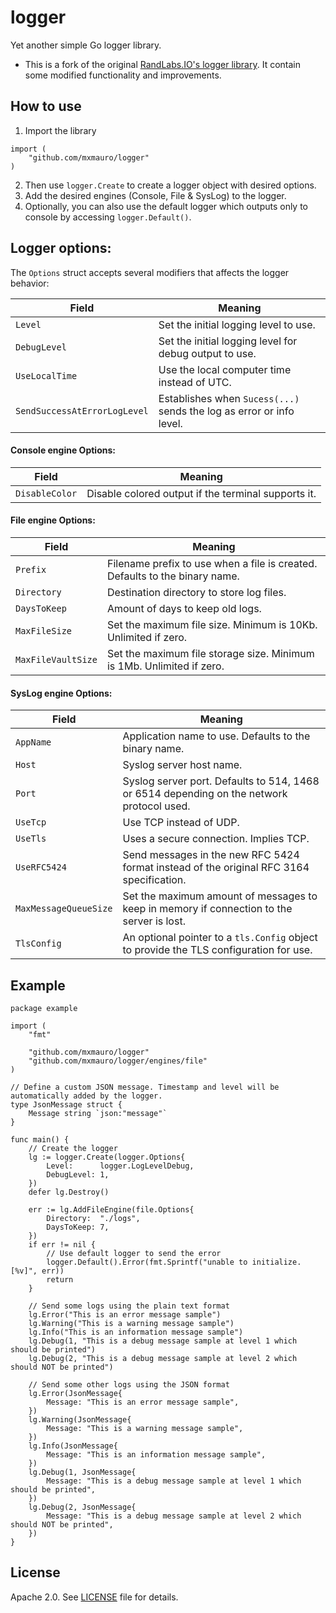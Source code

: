 # logger

Yet another simple Go logger library.

* This is a fork of the original [RandLabs.IO's logger library](https://github.com/randlabs/go-logger).
  It contain some modified functionality and improvements.

## How to use

1. Import the library

```golang
import (
	"github.com/mxmauro/logger"
)
```

2. Then use `logger.Create` to create a logger object with desired options.
3. Add the desired engines (Console, File & SysLog) to the logger.
4. Optionally, you can also use the default logger which outputs only to console by accessing `logger.Default()`.

## Logger options:

The `Options` struct accepts several modifiers that affects the logger behavior:

| Field                        | Meaning                                                              |
|------------------------------|----------------------------------------------------------------------|
| `Level`                      | Set the initial logging level to use.                                |
| `DebugLevel`                 | Set the initial logging level for debug output to use.               |
| `UseLocalTime`               | Use the local computer time instead of UTC.                          |
| `SendSuccessAtErrorLogLevel` | Establishes when `Sucess(...)` sends the log as error or info level. |

#### Console engine Options:

| Field          | Meaning                                             |
|----------------|-----------------------------------------------------|
| `DisableColor` | Disable colored output if the terminal supports it. |

#### File engine Options:

| Field              | Meaning                                                                     |
|--------------------|-----------------------------------------------------------------------------|
| `Prefix`           | Filename prefix to use when a file is created. Defaults to the binary name. |
| `Directory`        | Destination directory to store log files.                                   |
| `DaysToKeep`       | Amount of days to keep old logs.                                            |
| `MaxFileSize`      | Set the maximum file size. Minimum is 10Kb. Unlimited if zero.              |
| `MaxFileVaultSize` | Set the maximum file storage size. Minimum is 1Mb. Unlimited if zero.       |

#### SysLog engine Options:

| Field                 | Meaning                                                                                   |
|-----------------------|-------------------------------------------------------------------------------------------|
| `AppName`             | Application name to use. Defaults to the binary name.                                     |
| `Host`                | Syslog server host name.                                                                  |
| `Port`                | Syslog server port. Defaults to 514, 1468 or 6514 depending on the network protocol used. |
| `UseTcp`              | Use TCP instead of UDP.                                                                   |
| `UseTls`              | Uses a secure connection. Implies TCP.                                                    |
| `UseRFC5424`          | Send messages in the new RFC 5424 format instead of the original RFC 3164 specification.  |
| `MaxMessageQueueSize` | Set the maximum amount of messages to keep in memory if connection to the server is lost. |
| `TlsConfig`           | An optional pointer to a `tls.Config` object to provide the TLS configuration for use.    |

## Example

```golang
package example

import (
	"fmt"

	"github.com/mxmauro/logger"
	"github.com/mxmauro/logger/engines/file"
)

// Define a custom JSON message. Timestamp and level will be automatically added by the logger.
type JsonMessage struct {
	Message string `json:"message"`
}

func main() {
	// Create the logger
	lg := logger.Create(logger.Options{
		Level:      logger.LogLevelDebug,
		DebugLevel: 1,
	})
	defer lg.Destroy()

	err := lg.AddFileEngine(file.Options{
		Directory:  "./logs",
		DaysToKeep: 7,
	})
	if err != nil {
		// Use default logger to send the error
		logger.Default().Error(fmt.Sprintf("unable to initialize. [%v]", err))
		return
	}

	// Send some logs using the plain text format 
	lg.Error("This is an error message sample")
	lg.Warning("This is a warning message sample")
	lg.Info("This is an information message sample")
	lg.Debug(1, "This is a debug message sample at level 1 which should be printed")
	lg.Debug(2, "This is a debug message sample at level 2 which should NOT be printed")

	// Send some other logs using the JSON format 
	lg.Error(JsonMessage{
		Message: "This is an error message sample",
	})
	lg.Warning(JsonMessage{
		Message: "This is a warning message sample",
	})
	lg.Info(JsonMessage{
		Message: "This is an information message sample",
	})
	lg.Debug(1, JsonMessage{
		Message: "This is a debug message sample at level 1 which should be printed",
	})
	lg.Debug(2, JsonMessage{
		Message: "This is a debug message sample at level 2 which should NOT be printed",
	})
}
```

## License

Apache 2.0. See [LICENSE](/LICENSE) file for details.
